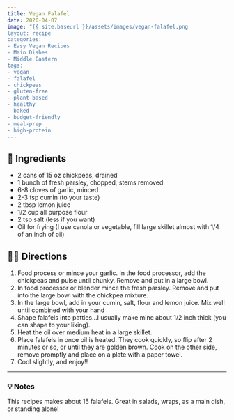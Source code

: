 ```yaml
---
title: Vegan Falafel
date: 2020-04-07
image: "{{ site.baseurl }}/assets/images/vegan-falafel.png
layout: recipe
categories:
- Easy Vegan Recipes
- Main Dishes
- Middle Eastern
tags:
- vegan
- falafel
- chickpeas
- gluten-free
- plant-based
- healthy
- baked
- budget-friendly
- meal-prep
- high-protein
---
```


## 🧾 Ingredients

- 2 cans of 15 oz chickpeas, drained
- 1 bunch of fresh parsley, chopped, stems removed
- 6-8 cloves of garlic, minced
- 2-3 tsp cumin (to your taste)
- 2 tbsp lemon juice
- 1/2 cup all purpose flour
- 2 tsp salt (less if you want)
- Oil for frying (I use canola or vegetable, fill large skillet almost with 1/4 of an inch of oil)

## 👩‍🍳 Directions

1. Food process or mince your garlic. In the food processor, add the chickpeas and pulse until chunky. Remove and put in a large bowl.
2. In food processor or blender mince the fresh parsley. Remove and put into the large bowl with the chickpea mixture. 
3. In the large bowl, add in your cumin, salt, flour and lemon juice. Mix well until combined with your hand
4. Shape falafels into patties...I usually make mine about 1/2 inch thick (you can shape to your liking).
5. Heat the oil over medium heat in a large skillet.
6. Place falafels in once oil is heated. They cook quickly, so flip after 2 minutes or so, or until they are golden brown. Cook on the other side, remove promptly and place on a plate with a paper towel.
7. Cool slightly, and enjoy!!


---

### 💡 Notes

This recipes makes about 15 falafels. Great in salads, wraps, as a main dish, or standing alone!
